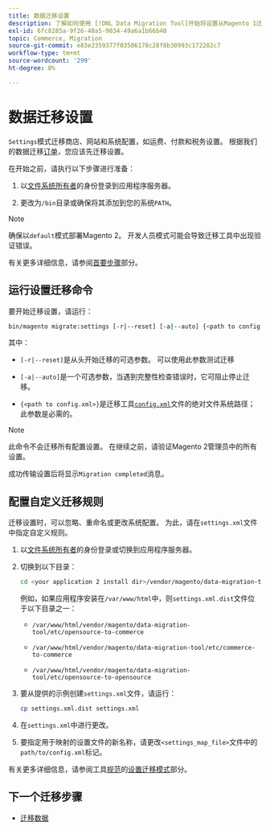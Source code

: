 ```yaml
---
title: 数据迁移设置
description: 了解如何使用 [!DNL Data Migration Tool]开始将设置从Magento 1迁移到Magento 2。
exl-id: 6fc8285a-9f26-48a5-9034-49a6a1b66b40
topic: Commerce, Migration
source-git-commit: e83e2359377f03506178c28f8b30993c172282c7
workflow-type: tm+mt
source-wordcount: '299'
ht-degree: 0%

---
```


# 数据迁移设置

`Settings`模式迁移商店、网站和系统配置，如运费、付款和税务设置。 根据我们的数据迁移[订单](overview.md#migration-order)，您应该先迁移设置。

在开始之前，请执行以下步骤进行准备：

1. 以[文件系统所有者](../../../installation/prerequisites/file-system/overview.md)的身份登录到应用程序服务器。

1. 更改为`/bin`目录或确保将其添加到您的系统`PATH`。

>[!NOTE]
>
>确保以`default`模式部署Magento 2。 开发人员模式可能会导致迁移工具中出现验证错误。


有关更多详细信息，请参阅[首要步骤](overview.md#first-steps)部分。

## 运行设置迁移命令

要开始迁移设置，请运行：

```bash
bin/magento migrate:settings [-r|--reset] [-a|--auto] {<path to config.xml>}
```

其中：

* `[-r|--reset]`是从头开始迁移的可选参数。 可以使用此参数测试迁移

* `[-a|--auto]`是一个可选参数，当遇到完整性检查错误时，它可阻止停止迁移。

* `{<path to config.xml>}`是迁移工具[`config.xml`](../configure.md#configure-migration-in-vendor-folder)文件的绝对文件系统路径；此参数是必需的。

>[!NOTE]
>
>此命令不会迁移所有配置设置。 在继续之前，请验证Magento 2管理员中的所有设置。


成功传输设置后将显示`Migration completed`消息。

## 配置自定义迁移规则

迁移设置时，可以忽略、重命名或更改系统配置。 为此，请在`settings.xml`文件中指定自定义规则。

1. 以[文件系统所有者](../../../installation/prerequisites/file-system/overview.md)的身份登录或切换到应用程序服务器。

1. 切换到以下目录：

   ```bash
   cd <your application 2 install dir>/vendor/magento/data-migration-tool/etc/<edition-to-edition>
   ```

   例如，如果应用程序安装在`/var/www/html`中，则`settings.xml.dist`文件位于以下目录之一：

   * `/var/www/html/vendor/magento/data-migration-tool/etc/opensource-to-commerce`

   * `/var/www/html/vendor/magento/data-migration-tool/etc/commerce-to-commerce`

   * `/var/www/html/vendor/magento/data-migration-tool/etc/opensource-to-opensource`

1. 要从提供的示例创建`settings.xml`文件，请运行：

   ```bash
   cp settings.xml.dist settings.xml
   ```

1. 在`settings.xml`中进行更改。

1. 要指定用于映射的设置文件的新名称，请更改`<settings_map_file>`文件中的`path/to/config.xml`标记。

有关更多详细信息，请参阅工具[规范](../technical-specification.md#settings-migration-mode)的[设置迁移模式](../technical-specification.md)部分。

## 下一个迁移步骤

* [迁移数据](data.md)
